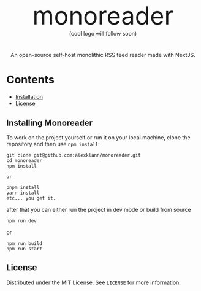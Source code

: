 <p align="center">
    <span style="font-size: 64px;">monoreader</span>
    <br>
    (cool logo will follow soon)
</p>


#

<p align="center">
    An open-source self-host monolithic RSS feed reader made with NextJS.
</p>

# Contents
- [Installation](https://github.com/alexklann/monoreader/blob/main/README.md#installing-monoreader)
- [License](https://github.com/alexklann/monoreader/blob/main/README.md#license)

## Installing Monoreader
To work on the project yourself or run it on your local machine,
clone the repository and then use `npm install`.

```
git clone git@github.com:alexklann/monoreader.git
cd monoreader
npm install

or

pnpm install
yarn install
etc... you get it.
```

after that you can either run the project in dev mode or build from source

```
npm run dev
```

or

```
npm run build
npm run start
```

## License
Distributed under the MIT License. See `LICENSE` for more information.